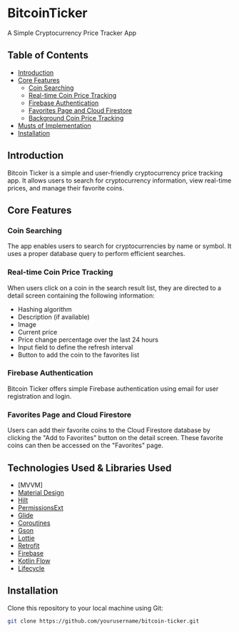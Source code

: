 # BitcoinTicker 

A Simple Cryptocurrency Price Tracker App

## Table of Contents
- [Introduction](#introduction)
- [Core Features](#core-features)
  - [Coin Searching](#coin-searching)
  - [Real-time Coin Price Tracking](#real-time-coin-price-tracking)
  - [Firebase Authentication](#firebase-authentication)
  - [Favorites Page and Cloud Firestore](#my-coins-page-and-cloud-firestore)
  - [Background Coin Price Tracking](#background-coin-price-tracking)
- [Musts of Implementation](#musts-of-implementation)
- [Installation](#installation)

## Introduction

Bitcoin Ticker is a simple and user-friendly cryptocurrency price tracking app. It allows users to search for cryptocurrency information, view real-time prices, and manage their favorite coins.

## Core Features

### Coin Searching

The app enables users to search for cryptocurrencies by name or symbol. It uses a proper database query to perform efficient searches.

### Real-time Coin Price Tracking

When users click on a coin in the search result list, they are directed to a detail screen containing the following information:
- Hashing algorithm
- Description (if available)
- Image
- Current price
- Price change percentage over the last 24 hours
- Input field to define the refresh interval
- Button to add the coin to the favorites list

### Firebase Authentication

Bitcoin Ticker offers simple Firebase authentication using email for user registration and login.

### Favorites Page and Cloud Firestore

Users can add their favorite coins to the Cloud Firestore database by clicking the "Add to Favorites" button on the detail screen. These favorite coins can then be accessed on the "Favorites" page.

## Technologies Used & Libraries Used

- [MVVM]
- [Material Design](https://developer.android.com/develop/ui/views/theming/look-and-feel)
- [Hilt](https://developer.android.com/training/dependency-injection/hilt-android)
- [PermissionsExt](https://github.com/fondesa/kpermissions)
- [Glide](https://bumptech.github.io/glide)
- [Coroutines](https://developer.android.com/kotlin/coroutines)
- [Gson](https://github.com/google/gson)
- [Lottie](https://github.com/airbnb/lottie-android)
- [Retrofit](https://github.com/square/retrofit)
- [Firebase](https://firebase.google.com)
- [Kotlin Flow](https://developer.android.com/kotlin/flow)
- [Lifecycle](https://developer.android.com/jetpack/androidx/releases/lifecycle)

## Installation

Clone this repository to your local machine using Git:

```bash
git clone https://github.com/yourusername/bitcoin-ticker.git


